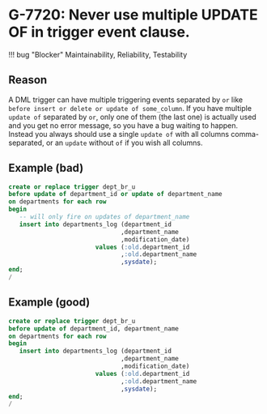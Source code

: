 # G-7720: Never use multiple UPDATE OF in trigger event clause.

!!! bug "Blocker"
    Maintainability, Reliability, Testability

## Reason

A DML trigger can have multiple triggering events separated by `or` like `before insert or delete or update of some_column`. If you have multiple `update of` separated by `or`, only one of them (the last one) is actually used and you get no error message, so you have a bug waiting to happen. Instead you always should use a single `update of` with all columns comma-separated, or an `update` without `of` if you wish all columns.

## Example (bad)

``` sql
create or replace trigger dept_br_u
before update of department_id or update of department_name
on departments for each row
begin
   -- will only fire on updates of department_name
   insert into departments_log (department_id
                               ,department_name
                               ,modification_date) 
                        values (:old.department_id
                               ,:old.department_name
                               ,sysdate);
end;
/
```

## Example (good)

``` sql
create or replace trigger dept_br_u
before update of department_id, department_name
on departments for each row
begin
   insert into departments_log (department_id
                               ,department_name
                               ,modification_date) 
                        values (:old.department_id
                               ,:old.department_name
                               ,sysdate);
end;
/
```